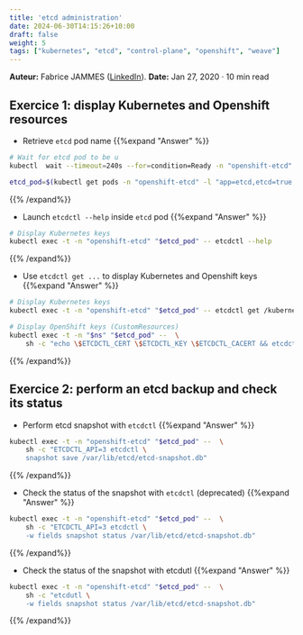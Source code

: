 ```yaml
---
title: 'etcd administration'
date: 2024-06-30T14:15:26+10:00
draft: false
weight: 5
tags: ["kubernetes", "etcd", "control-plane", "openshift", "weave"]
---
```


**Auteur:** Fabrice JAMMES ([LinkedIn](https://www.linkedin.com/in/fabrice-jammes-5b29b042/)).
**Date:** Jan 27, 2020 · 10 min read


## Exercice 1: display Kubernetes and Openshift resources

- Retrieve `etcd` pod name
{{%expand "Answer" %}}
```bash
# Wait for etcd pod to be u
kubectl  wait --timeout=240s --for=condition=Ready -n "openshift-etcd" pods -l "app=etcd,etcd=true,k8s-app=etcd"

etcd_pod=$(kubectl get pods -n "openshift-etcd" -l "app=etcd,etcd=true,k8s-app=etcd" -o jsonpath='{.items[0].metadata.name}')
```
{{% /expand%}}

- Launch `etcdctl --help` inside `etcd` pod
{{%expand "Answer" %}}
```bash
# Display Kubernetes keys
kubectl exec -t -n "openshift-etcd" "$etcd_pod" -- etcdctl --help
```
{{% /expand%}}

- Use `etcdctl get ...`  to display Kubernetes and Openshift keys
{{%expand "Answer" %}}
```bash
# Display Kubernetes keys
kubectl exec -t -n "openshift-etcd" "$etcd_pod" -- etcdctl get /kubernetes.io --keys-only --prefix

# Display OpenShift keys (CustomResources)
kubectl exec -t -n "$ns" "$etcd_pod" --  \
    sh -c "echo \$ETCDCTL_CERT \$ETCDCTL_KEY \$ETCDCTL_CACERT && etcdctl get /openshift.io --keys-only --prefix"
```
{{% /expand%}}


## Exercice 2: perform an etcd backup and check its status

- Perform etcd snapshot with `etcdctl`
{{%expand "Answer" %}}
```bash
kubectl exec -t -n "openshift-etcd" "$etcd_pod" --  \
    sh -c "ETCDCTL_API=3 etcdctl \
    snapshot save /var/lib/etcd/etcd-snapshot.db"
```
{{% /expand%}}

- Check the status of the snapshot with `etcdctl` (deprecated)
{{%expand "Answer" %}}
```bash
kubectl exec -t -n "openshift-etcd" "$etcd_pod" --  \
    sh -c "ETCDCTL_API=3 etcdctl \
    -w fields snapshot status /var/lib/etcd/etcd-snapshot.db"
```
{{% /expand%}}

- Check the status of the snapshot with etcdutl
{{%expand "Answer" %}}
```bash
kubectl exec -t -n "openshift-etcd" "$etcd_pod" --  \
    sh -c "etcdutl \
    -w fields snapshot status /var/lib/etcd/etcd-snapshot.db"
```
{{% /expand%}}
